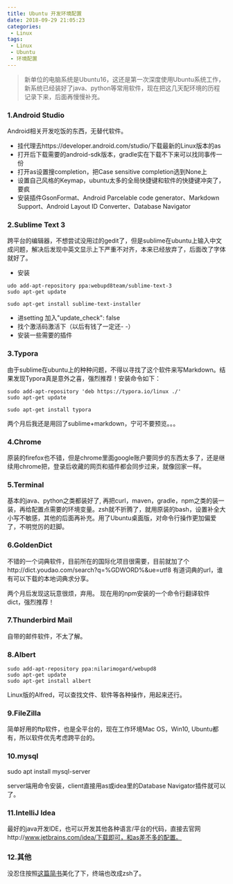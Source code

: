 ```yaml
---
title: Ubuntu 开发环境配置
date: 2018-09-29 21:05:23
categories:
 - Linux
tags:
 - Linux
 - Ubuntu
 - 环境配置
---
```

> 新单位的电脑系统是Ubuntu16，这还是第一次深度使用Ubuntu系统工作，新系统已经装好了java、python等常用软件，现在把这几天配环境的历程记录下来，后面再慢慢补充。

### 1.Android Studio

Android相关开发吃饭的东西，无替代软件。

- 挂代理去https://developer.android.com/studio/下载最新的Linux版本的as
- 打开后下载需要的android-sdk版本，gradle实在下载不下来可以找同事传一份
- 打开as设置搜completion，把Case sensitive completion选到None上
- 设置自己风格的Keymap，ubuntu太多的全局快捷键和软件的快捷键冲突了，要疯
- 安装插件GsonFormat、Android Parcelable code generator、Markdown Support、Android Layout ID Converter、Database Navigator
<!-- more -->

### 2.Sublime Text 3

跨平台的编辑器，不想尝试没用过的gedit了，但是sublime在ubuntu上输入中文成问题，解决后发现中英文显示上下严重不对齐，本来已经放弃了，后面改了字体就好了。

- 安装

```
udo add-apt-repository ppa:webupd8team/sublime-text-3
sudo apt-get update

sudo apt-get install sublime-text-installer
```

- 进setting 加入"update_check": false
- 找个激活码激活下（以后有钱了一定还- -）
- 安装一些需要的插件

### 3.Typora

由于sublime在ubuntu上的种种问题，不得以寻找了这个软件来写Markdown。结果发现Typora真是意外之喜，强烈推荐！安装命令如下：

```
sudo add-apt-repository 'deb https://typora.io/linux ./'
sudo apt-get update

sudo apt-get install typora
```
两个月后我还是用回了sublime+markdown，宁可不要预览。。。
### 4.Chrome

原装的firefox也不错，但是chrome里面google账户要同步的东西太多了，还是继续用chrome把，登录后收藏的网页和插件都会同步过来，就像回家一样。

### 5.Terminal

基本的java、python之类都装好了, 再把curl，maven，gradle，npm之类的装一装，再给配置点需要的环境变量。zsh就不折腾了，就用原装的bash，设置补全大小写不敏感，其他的后面再补充。用了Ubuntu桌面版，对命令行操作更加偏爱了，不明觉厉的赶脚。

### 6.GoldenDict

不错的一个词典软件，目前所在的国际化项目很需要，目前就加了个http://dict.youdao.com/search?q=%GDWORD%&ue=utf8 有道词典的url，谁有可以下载的本地词典求分享。

两个月后发现这玩意很烦，弃用。
现在用的npm安装的一个命令行翻译软件dict，强烈推荐！

### 7.Thunderbird Mail

自带的邮件软件，不太了解。

### 8.Albert

```
sudo add-apt-repository ppa:nilarimogard/webupd8
sudo apt-get update
sudo apt-get install albert
```

Linux版的Alfred，可以查找文件、软件等各种操作，用起来还行。

### 9.FileZilla

简单好用的ftp软件，也是全平台的，现在工作环境Mac OS，Win10, Ubuntu都有，所以软件优先考虑跨平台的。

### 10.mysql

sudo apt install mysql-server

server端用命令安装，client直接用as或idea里的Database Navigator插件就可以了。

### 11.IntelliJ Idea

最好的java开发IDE，也可以开发其他各种语言/平台的代码，直接去官网http://www.jetbrains.com/idea/下载即可，和as差不多的配置。

### 12.其他

没忍住按照[这篇简书](https://www.jianshu.com/p/4bd2d9b1af41)美化了下，终端也改成zsh了。
